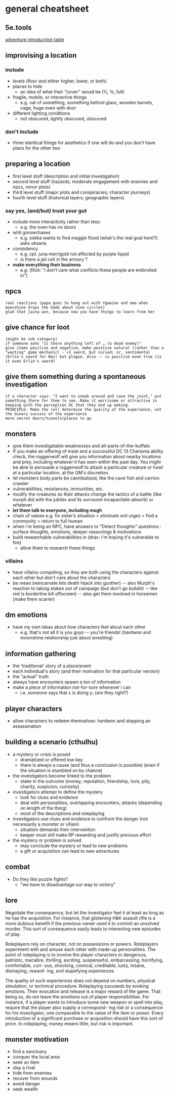 # general cheatsheet

## 5e.tools

[adventure introduction table](https://5e.tools/tables.html#find%20the%20ideal%20introduction%3b%20adventure%20introduction_dmg)

## improvising a location

### include

- levels (floor and either higher, lower, or both)
- places to hide
  - an idea of what their "cover" would be (½, ¾, full)
- fragile, mobile, or interactive things
  - e.g. vat of something, something behind glass, wooden barrels, cage, huge oven with door
- different lighting conditions
  - not obscured, lightly obscured, obscured

### don't include

- three identical things for aesthetics if one will do and you don't have plans for the other two

## preparing a location

- first level stuff (description and initial investigation)
- second level stuff (hazards; moderate engagement with enemies and npcs, minor plots)
- third level stuff (major plots and conspiracies; character journeys)
- fourth level stuff (historical layers; geographic layers)

### say yes, (and/but) trust your gut

- include more interactivity rather than less:
  - e.g. the oven has no doors
- wild goosechases
  - e.g. sokka wants to find maggie flood (what's the real goal here?); asks oksana
- consistency
  - e.g. cpt. juna merrigold not affected by purple liquid
  - is there a jail cell in the armory ?
- **make everything their business**
  - e.g. (flick: “i don’t care what conflicts these people are embroiled in”)

## npcs

    real reactions (papa goes to hang out with Ygwaine and emo when moonshine drops the bomb about nine circles)
    glad that jaina won, because now you have things to learn from her

## give chance for loot

    (might be sub category)
    if someone asks "is there anything left of … (a dead enemy)"
    give items positive and negative, make positive natural (rather than a "wanting" game mechanic) - +2 sword, but cursed; or, sentimental (Erlin's sword for Bev) but plague. Also -- is positive even true (is it even Erlin's sword)

## give them something during a spontaneous investigation

    if a character says: "I want to sneak around and case the joint," put something there for them to see. Make it worrisome or attractive in keeping with the perception DC that they end up making.
    PRINCIPLE: Make the roll determine the quality of the experience, not the binary success of the experience
    more secret doors/tunnels/places to go

## monsters

- give them investigatable weaknesses and all-parts-of-the-buffalo
- If you make an offering of meat and a successful DC 13 Charisma ability check, the roggenwolf will give you information about nearby locations and prey, including whatever it has seen within the past day. You might be able to persuade a roggenwolf to attack a particular creature or howl at a particular location, at the GM's discretion.
- let monsters body parts be cannibalized, like the cave fish and carrion crawler
- vulnerabilities, resistances, immunities, etc.
- modify the creatures so their attacks change the tactics of a battle (like murph did with the jubilex and its surround-incapacitate-absorb) or whatever
- **let them talk to everyone, including mogh**
- chain of values e.g. fix sister’s situation > eliminate evil urges > find a community > return to full human
- when i'm being an NPC, have answers to "Detect thoughts" questions : surface thoughts, emotions, deeper reasonings & motivations
- build researchable vulnerabilities in (drav: i'm hoping it's vulnerable to fire)
  - allow them to research these things

### villains

- have villains competing, so they are both using the characters against each other but don't care about the characters
- be mean (reincarnate lets death hijack into gunther) -- also Murph's reaction to taking stakes out of campaign (but don't go bullshit -- like red is borderline kill offscreen) -- also get them involved in horsemen (make them scarier)

## dm emotions

- have my own ideas about how characters feel about each other
  - e.g. that's not all it is you guys -- you're friends! (hardwon and moonshine relationship just about wrestling)

## information gathering

- the 'traditional' story of a place/event
- each individual's story (and their motivation for that particular version)
- the "actual" truth
- always have encounters spawn a ton of information
- make a piece of information not-for-sure whenever i can
  - i.e. someone says that x is doing y; (are they right?)

## player characters

- allow characters to redeem themselves: hardwon and stopping an assassination

## building a scenario (cthulhu)

- a mystery or crisis is posed
  - dramatized or offered low key
  - there is always a cause (and thus a conclusion is possible) (even if the situation is stumbled on by chance)
- the investigators become linked to the problem
  - stake in the outcome (money, reputation, friendship, love, pity, charity, suspicion, curiosity)
- investigators attempt to define the mystery
  - look for clues and evidence
  - deal with personalities, overlapping encounters, attacks (depending on length of the thing)
  - most of the descriptions and roleplaying
- investigators use clues and evidence to confront the danger (not necessarily a monster or villain)
  - situation demands their intervention
  - keeper must still make RP rewarding and justify previous effort
- the mystery or problem is solved
  - may conclude the mystery or lead to new problems
  - a gift or acquisition can lead to new adventures

## combat

- Do they like puzzle fights?
  - "we have to disadvantage our way to victory"

## lore

Negotiate the consequence, but let the investigator feel it at least as long as he has the acquisition. For instance, that glistening H&K assault rifle is a more dubious benefit if the previous owner used it to commit an unsolved murder. This sort of consequence easily leads to interesting new episodes of play.

Roleplayers rely on character, not on possessions or powers. Roleplayers experiment with and amuse each other with
made-up personalities. The point of roleplaying is to involve the player characters in dangerous, patriotic, macabre, thrilling, exciting, suspenseful, embarrassing, horrifying, comfortable, curi- ous, shocking, comical, creditable, lusty, insane, dismaying, reward- ing, and stupefying experiences

The quality of such experiences does not depend on numbers, physical simulation, or technical procedure. Roleplaying succeeds by evoking emotions. Their evocation and release is a major reward of the game. That being so, do not leave the emotions out of player responsibilities.
For instance, if a player wants to introduce some new weapon or spell into play, require that the player also supply a correspond- ing risk or a consequence for his investigator, one comparable to the value of the item or power.
Every introduction of a significant purchase or acquisition should have this sort of price. In roleplaying, money means little, but risk is important.

## monster motivation

- find a sanctuary
- conquer the local area
- seek an item
- slay a rival
- hide from enemies
- recover from wounds
- avoid danger
- seek wealth
